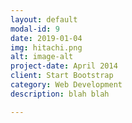 ```yaml
---
layout: default
modal-id: 9
date: 2019-01-04
img: hitachi.png
alt: image-alt
project-date: April 2014
client: Start Bootstrap
category: Web Development
description: blah blah

---
```

